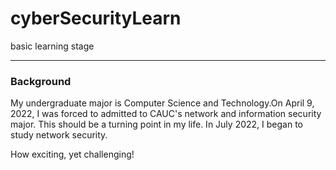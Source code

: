 # cyberSecurityLearn
basic learning stage

---

### Background

My undergraduate major is Computer Science and Technology.On April 9, 2022, I was forced to admitted to CAUC's network and information security major. This should be a turning point in my life. In July 2022, I began to study network security.

How exciting, yet challenging!

​	
